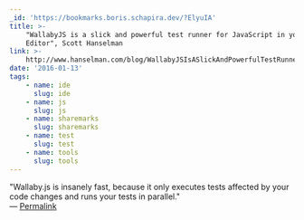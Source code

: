 ```yaml
---
_id: 'https://bookmarks.boris.schapira.dev/?ElyuIA'
title: >-
    "WallabyJS is a slick and powerful test runner for JavaScript in your IDE or
    Editor", Scott Hanselman
link: >-
    http://www.hanselman.com/blog/WallabyJSIsASlickAndPowerfulTestRunnerForJavaScriptInYourIDEOrEditor.aspx
date: '2016-01-13'
tags:
    - name: ide
      slug: ide
    - name: js
      slug: js
    - name: sharemarks
      slug: sharemarks
    - name: test
      slug: test
    - name: tools
      slug: tools
---
```


&quot;Wallaby.js is insanely fast, because it only executes tests affected by
your code changes and runs your tests in parallel.&quot; <br>&#8212;
<a href="https://bookmarks.boris.schapira.dev/?ElyuIA" title="Permalink">Permalink</a>
